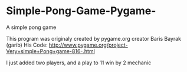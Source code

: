 # Simple-Pong-Game-Pygame-
A simple pong game

This program was originaly created by pygame.org creator Baris Bayrak (garib) 
His Code: http://www.pygame.org/project-Very+simple+Pong+game-816-.html

I just added two players, and a play to 11 win by 2 mechanic
